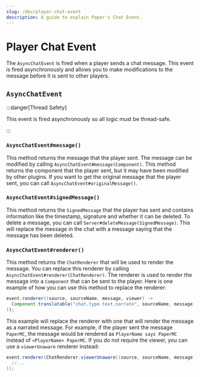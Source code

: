 ```yaml
---
slug: /dev/player-chat-event
description: A guide to explain Paper's Chat Event.
---
```


# Player Chat Event

The `AsyncChatEvent` is fired when a player sends a chat message. This event is fired asynchronously and allows you to
make modifications to the message before it is sent to other players.

## `AsyncChatEvent`

:::danger[Thread Safety]

This event is fired asynchronously so all logic must be thread-safe.

:::

### `AsyncChatEvent#message()`

This method returns the message that the player sent. The message can be modified by calling `AsyncChatEvent#message(Component)`.
This method returns the component that the player sent, but it may have been modified by other plugins. If you want to
get the original message that the player sent, you can call `AsyncChatEvent#originalMessage()`.

### `AsyncChatEvent#signedMessage()`

This method returns the `SignedMessage` that the player has sent and contains information like the timestamp, signature 
and whether it can be deleted. To delete a message, you can call `Server#deleteMessage(SignedMessage)`. This will replace
the message in the chat with a message saying that the message has been deleted.

### `AsyncChatEvent#renderer()`

This method returns the `ChatRenderer` that will be used to render the message. You can replace this renderer by calling
`AsyncChatEvent#renderer(ChatRenderer)`. The renderer is used to render the message into a `Component` that can be sent
to the player. Here is one example of how you can use this method to replace the renderer:

```java
event.renderer((source, sourceName, message, viewer) ->
  Component.translatable("chat.type.text.narrate", sourceName, message)
));
```
This example will replace the renderer with one that will render the message as a narrated message. For example, if the
player sent the message `PaperMC`, the message would be rendered as `PlayerName says PaperMC` instead of 
`<PlayerName> PaperMC`. If you do not require the viewer, you can use a `viewerUnaware` renderer instead:

```java
event.renderer(ChatRenderer.viewerUnaware((source, sourceName, message) ->
  //...
));
```
